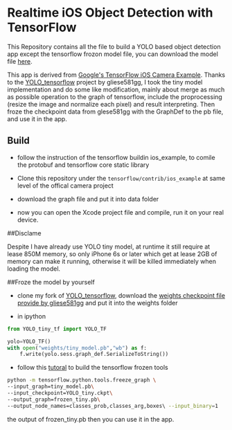 # Realtime iOS Object Detection with TensorFlow

This Repository contains all the file to build a YOLO based object detection app except the tensorflow frozon model file, you can download the model file [here](http://www.google.com).

This app is derived from [Google's TensorFlow iOS Camera Example](https://github.com/tensorflow/tensorflow/tree/master/tensorflow/contrib/ios_examples/camera). Thanks to the [YOLO_tensorflow](https://github.com/gliese581gg/YOLO_tensorflow) project by gliese581gg, I took the tiny model implementation and do some like modification, mainly about merge as much as possible operation to the graph of tensorflow, include the proprocessing (resize the image and normalize each pixel) and result interpreting. Then froze the checkpoint data from glese581gg with the GraphDef to the pb file, and use it in the app.

## Build
- follow the instruction of the tensorflow buildin ios_example, to comile the protobuf and tensorflow core static library

- Clone this repository under the `tensorflow/contrib/ios_example` at same level of the offical camera project

- download the graph file and put it into data folder 

- now you can open the Xcode project file and compile, run it on your real device.

##Disclame

Despite I have already use YOLO tiny model, at runtime it still require at lease 850M memory, so only iPhone 6s or later which get at lease 2GB of memory can make it running, otherwise it will be killed immediately when loading the model.


##Froze the model by yourself
- clone my fork of [YOLO_tensorflow](https://github.com/yjmade/YOLO_tensorflow), download the [weights checkpoint file provide by gliese581gg](https://drive.google.com/file/d/0B2JbaJSrWLpza0FtQlc3ejhMTTA/view?usp=sharing) and put it into the weights folder

- in ipython

```python
from YOLO_tiny_tf import YOLO_TF

yolo=YOLO_TF()
with open("weights/tiny_model.pb","wb") as f:
    f.write(yolo.sess.graph_def.SerializeToString())
```

- follow this [tutoral](https://www.tensorflow.org/versions/r0.9/how_tos/tool_developers/index.html#freezing) to build the tensorflow frozen tools

```bash
python -m tensorflow.python.tools.freeze_graph \
--input_graph=tiny_model.pb\ 
--input_checkpoint=YOLO_tiny.ckpt\
--output_graph=frozen_tiny.pb\
--output_node_names=classes_prob,classes_arg,boxes\ --input_binary=1
```

the output of frozen_tiny.pb then you can use it in the app.



